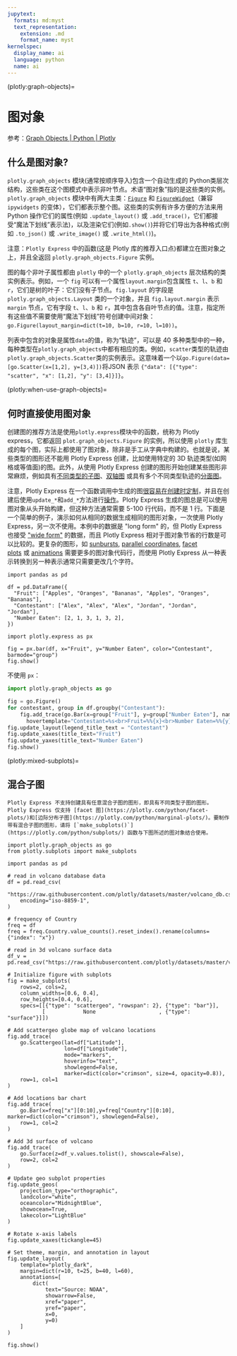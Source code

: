 ```yaml
---
jupytext:
  formats: md:myst
  text_representation:
    extension: .md
    format_name: myst
kernelspec:
  display_name: ai
  language: python
  name: ai
---
```


(plotly:graph-objects)=
# 图对象

参考：[Graph Objects | Python | Plotly](https://plotly.com/python/graph-objects/)

## 什么是图对象?

`plotly.graph_objects` 模块(通常按顺序导入)包含一个自动生成的 Python类层次结构，这些类在这个图模式中表示非叶节点。术语“图对象”指的是这些类的实例。`plotly.graph_objects` 模块中有两大主类：[`Figure`](https://plotly.com/python-api-reference/generated/plotly.graph_objects.Figure.html) 和 [`FigureWidget`](plotly:figurewidget)（兼容 `ipywidgets` 的变体），它们都表示整个图。这些类的实例有许多方便的方法来用 Python 操作它们的属性(例如 `.update_layout()` 或 `.add_trace()`，它们都接受“魔法下划线”表示法)，以及渲染它们(例如`.show()`)并将它们导出为各种格式(例如 `.to_json()` 或 `.write_image()` 或 `.write_html()`)。

注意：`Plotly Express` 中的函数(这是 Plotly 库的推荐入口点)都建立在图对象之上，并且全返回 `plotly.graph_objects.Figure` 实例。

图的每个非叶子属性都由 `plotly` 中的一个 `plotly.graph_objects` 层次结构的类实例表示。例如，一个 `fig` 可以有一个属性`layout.margin`包含属性 `t`、`l`、`b` 和 `r`，它们是树的叶子：它们没有子节点。`fig.layout` 的字段是 `plotly.graph_objects.Layout` 类的一个对象，并且 `fig.layout.margin` 表示 `margin` 节点，它有字段 `t`、`l`、`b` 和 `r`，其中包含各自叶节点的值。注意，指定所有这些值不需要使用“魔法下划线”符号创建中间对象： `go.Figure(layout_margin=dict(t=10, b=10, r=10, l=10))`。

列表中包含的对象是属性`data`的值，称为“轨迹”，可以是 40 多种类型中的一种，每种类型在`plotly.graph_objects`中都有相应的类。例如，`scatter`类型的轨迹由`plotly.graph_objects.Scatter`类的实例表示。这意味着一个以`go.Figure(data=[go.Scatter(x=[1,2], y=[3,4)])`将JSON 表示 `{"data": [{"type": "scatter", "x": [1,2], "y": [3,4]}]}`。

(plotly:when-use-graph-objects)=
## 何时直接使用图对象

创建图的推荐方法是使用`plotly.express`模块中的函数，统称为 Plotly express，它都返回 `plot.graph_objects.Figure` 的实例，所以使用 `plotly` 库生成的每个图，实际上都使用了图对象，除非是手工从字典中构建的。也就是说，某些类型的图形还不能用 Plotly Express 创建，比如使用特定的 3D 轨迹类型(如网格或等值面)的图。此外，从使用 Plotly Express 创建的图形开始创建某些图形非常麻烦，例如具有[不同类型的子图](plotly:mixed-subplots)、[双轴图](plotly:multiple-axes) 或具有多个不同类型轨迹的[分面图](https://plotly.com/python/facet-plots/)。

注意，Plotly Express 在一个函数调用中生成的图[很容易在创建时定制](plotly:styling-plotly-express)，并且在创建后使用`update_*`和`add_*`方法进行[操作](plotly:creating-and-updating-figures)。Plotly Express 生成的图总是可以使用图对象从头开始构建，但这种方法通常需要 5-100 行代码，而不是 1 行。下面是一个简单的例子，演示如何从相同的数据生成相同的图形对象，一次使用 Plotly Express，另一次不使用。本例中的数据是 "long form" 的，但 Plotly Express 也接受 ["wide form"](https://plotly.com/python/wide-form/) 的数据，而且 Plotly Express 相对于图对象节省的行数是可以比较的。更复杂的图形，如 [sunbursts](https://plotly.com/python/sunburst-charts/), [parallel coordinates](https://plotly.com/python/parallel-coordinates-plot/), [facet plots](https://plotly.com/python/facet-plots/) 或 [animations](https://plotly.com/python/animations/) 需要更多的图对象代码行，而使用 Plotly Express 从一种表示转换到另一种表示通常只需要更改几个字符。

```{code-cell} ipython3
import pandas as pd

df = pd.DataFrame({
  "Fruit": ["Apples", "Oranges", "Bananas", "Apples", "Oranges", "Bananas"],
  "Contestant": ["Alex", "Alex", "Alex", "Jordan", "Jordan", "Jordan"],
  "Number Eaten": [2, 1, 3, 1, 3, 2],
})

import plotly.express as px

fig = px.bar(df, x="Fruit", y="Number Eaten", color="Contestant", barmode="group")
fig.show()
```

不使用 `px`：

```python
import plotly.graph_objects as go

fig = go.Figure()
for contestant, group in df.groupby("Contestant"):
    fig.add_trace(go.Bar(x=group["Fruit"], y=group["Number Eaten"], name=contestant,
      hovertemplate="Contestant=%s<br>Fruit=%%{x}<br>Number Eaten=%%{y}<extra></extra>"% contestant))
fig.update_layout(legend_title_text = "Contestant")
fig.update_xaxes(title_text="Fruit")
fig.update_yaxes(title_text="Number Eaten")
fig.show()
```

(plotly:mixed-subplots)=
## 混合子图

```{important}
Plotly Express 不支持创建具有任意混合子图的图形，即具有不同类型子图的图形。Plotly Express 仅支持 [facet 图](https://plotly.com/python/facet-plots/)和[边际分布子图](https://plotly.com/python/marginal-plots/)。要制作带有混合子图的图形，请将 [`make_subplots()`](https://plotly.com/python/subplots/) 函数与下图所述的图对象结合使用。
```

```{code-cell} ipython3
import plotly.graph_objects as go
from plotly.subplots import make_subplots

import pandas as pd

# read in volcano database data
df = pd.read_csv(
    "https://raw.githubusercontent.com/plotly/datasets/master/volcano_db.csv",
    encoding="iso-8859-1",
)

# frequency of Country
freq = df
freq = freq.Country.value_counts().reset_index().rename(columns={"index": "x"})

# read in 3d volcano surface data
df_v = pd.read_csv("https://raw.githubusercontent.com/plotly/datasets/master/volcano.csv")

# Initialize figure with subplots
fig = make_subplots(
    rows=2, cols=2,
    column_widths=[0.6, 0.4],
    row_heights=[0.4, 0.6],
    specs=[[{"type": "scattergeo", "rowspan": 2}, {"type": "bar"}],
           [            None                    , {"type": "surface"}]])

# Add scattergeo globe map of volcano locations
fig.add_trace(
    go.Scattergeo(lat=df["Latitude"],
                  lon=df["Longitude"],
                  mode="markers",
                  hoverinfo="text",
                  showlegend=False,
                  marker=dict(color="crimson", size=4, opacity=0.8)),
    row=1, col=1
)

# Add locations bar chart
fig.add_trace(
    go.Bar(x=freq["x"][0:10],y=freq["Country"][0:10], marker=dict(color="crimson"), showlegend=False),
    row=1, col=2
)

# Add 3d surface of volcano
fig.add_trace(
    go.Surface(z=df_v.values.tolist(), showscale=False),
    row=2, col=2
)

# Update geo subplot properties
fig.update_geos(
    projection_type="orthographic",
    landcolor="white",
    oceancolor="MidnightBlue",
    showocean=True,
    lakecolor="LightBlue"
)

# Rotate x-axis labels
fig.update_xaxes(tickangle=45)

# Set theme, margin, and annotation in layout
fig.update_layout(
    template="plotly_dark",
    margin=dict(r=10, t=25, b=40, l=60),
    annotations=[
        dict(
            text="Source: NOAA",
            showarrow=False,
            xref="paper",
            yref="paper",
            x=0,
            y=0)
    ]
)

fig.show()
```

```{code-cell} ipython3

```
